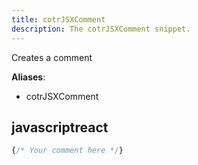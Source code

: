 ```yaml
---
title: cotrJSXComment
description: The cotrJSXComment snippet.
---
```


Creates a comment

**Aliases**:
- cotrJSXComment

## javascriptreact
```javascriptreact
{/* Your comment here */}
```

